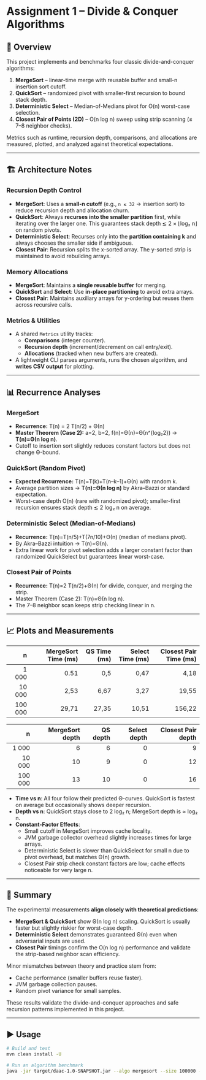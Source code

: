 # Assignment 1 – Divide & Conquer Algorithms

## 📌 Overview
This project implements and benchmarks four classic divide-and-conquer algorithms:

1. **MergeSort** – linear-time merge with reusable buffer and small-n insertion sort cutoff.
2. **QuickSort** – randomized pivot with smaller-first recursion to bound stack depth.
3. **Deterministic Select** – Median-of-Medians pivot for O(n) worst-case selection.
4. **Closest Pair of Points (2D)** – O(n log n) sweep using strip scanning (≤ 7–8 neighbor checks).

Metrics such as runtime, recursion depth, comparisons, and allocations are measured, plotted, and analyzed against theoretical expectations.

---

## 🏗 Architecture Notes

### Recursion Depth Control
- **MergeSort**: Uses a **small-n cutoff** (e.g., `n ≤ 32` → insertion sort) to reduce recursion depth and allocation churn.
- **QuickSort**: Always **recurses into the smaller partition** first, while iterating over the larger one. This guarantees stack depth ≲ 2 × ⌊log₂ n⌋ on random pivots.
- **Deterministic Select**: Recurses only into the **partition containing k** and always chooses the smaller side if ambiguous.
- **Closest Pair**: Recursion splits the x-sorted array. The y-sorted strip is maintained to avoid rebuilding arrays.

### Memory Allocations
- **MergeSort**: Maintains a **single reusable buffer** for merging.
- **QuickSort** and **Select**: Use **in-place partitioning** to avoid extra arrays.
- **Closest Pair**: Maintains auxiliary arrays for y-ordering but reuses them across recursive calls.

### Metrics & Utilities
- A shared `Metrics` utility tracks:
    - **Comparisons** (integer counter).
    - **Recursion depth** (increment/decrement on call entry/exit).
    - **Allocations** (tracked when new buffers are created).
- A lightweight CLI parses arguments, runs the chosen algorithm, and **writes CSV output** for plotting.

---

## 📊 Recurrence Analyses

### MergeSort
- **Recurrence:** T(n) = 2 T(n/2) + Θ(n)
- **Master Theorem (Case 2):** a=2, b=2, f(n)=Θ(n)=Θ(n^{log₂2}) → **T(n)=Θ(n log n)**.
- Cutoff to insertion sort slightly reduces constant factors but does not change Θ-bound.

### QuickSort (Random Pivot)
- **Expected Recurrence:** T(n)=T(k)+T(n–k–1)+Θ(n) with random k.
- Average partition sizes → **T(n)=Θ(n log n)** by Akra–Bazzi or standard expectation.
- Worst-case depth O(n) (rare with randomized pivot); smaller-first recursion ensures stack depth ≲ 2 log₂ n on average.

### Deterministic Select (Median-of-Medians)
- **Recurrence:** T(n)=T(n/5)+T(7n/10)+Θ(n) (median of medians pivot).
- By Akra–Bazzi intuition → T(n)=Θ(n).
- Extra linear work for pivot selection adds a larger constant factor than randomized QuickSelect but guarantees linear worst-case.

### Closest Pair of Points
- **Recurrence:** T(n)=2 T(n/2)+Θ(n) for divide, conquer, and merging the strip.
- Master Theorem (Case 2): T(n)=Θ(n log n).
- The 7–8 neighbor scan keeps strip checking linear in n.

---

## 📈 Plots and Measurements

| n       | MergeSort Time (ms) | QS Time (ms) | Select Time (ms) | Closest Pair Time (ms) |
|---------:|------------------:|--------------:|-----------------:|-----------------------:|
| 1 000    | 0.51                  | 0,5             | 0,47                | 4,18                      |
| 10 000   | 2,53                  | 6,67             | 3,27                | 19,55                      |
| 100 000  | 29,71                  | 27,35             | 10,51                | 156,22                      |


| n       | MergeSort depth | QS depth | Select depth | Closest Pair depth  |
|---------:|------------------:|--------------:|-----------------:|-----------------------:|
| 1 000    | 6                 | 6             | 0                | 9                      |
| 10 000   | 10                  | 9             | 0                | 12                      |
| 100 000  | 13                  | 10             | 0                | 16                      |


- **Time vs n**: All four follow their predicted Θ-curves. QuickSort is fastest on average but occasionally shows deeper recursion.
- **Depth vs n**: QuickSort stays close to 2 log₂ n; MergeSort depth is ≈ log₂ n.
- **Constant-Factor Effects**:
    - Small cutoff in MergeSort improves cache locality.
    - JVM garbage collector overhead slightly increases times for large arrays.
    - Deterministic Select is slower than QuickSelect for small n due to pivot overhead, but matches Θ(n) growth.
    - Closest Pair strip check constant factors are low; cache effects noticeable for very large n.

---

## 📝 Summary

The experimental measurements **align closely with theoretical predictions**:
- **MergeSort & QuickSort** show Θ(n log n) scaling. QuickSort is usually faster but slightly riskier for worst-case depth.
- **Deterministic Select** demonstrates guaranteed Θ(n) even when adversarial inputs are used.
- **Closest Pair** timings confirm the O(n log n) performance and validate the strip-based neighbor scan efficiency.

Minor mismatches between theory and practice stem from:
- Cache performance (smaller buffers reuse faster).
- JVM garbage collection pauses.
- Random pivot variance for small samples.

These results validate the divide-and-conquer approaches and safe recursion patterns implemented in this project.

---

## ▶️ Usage

```bash
# Build and test
mvn clean install -U

# Run an algorithm benchmark
java -jar target/daac-1.0-SNAPSHOT.jar --algo mergesort --size 100000 --output results.csv
